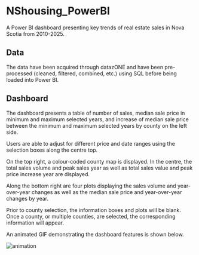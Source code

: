 # NShousing_PowerBI
A Power BI dashboard presenting key trends of real estate sales in Nova Scotia from 2010-2025. 

## Data
The data have been acquired through datazONE and have been pre-processed (cleaned, filtered, combined, etc.) using SQL before being loaded into Power BI.

## Dashboard
The dashboard presents a table of number of sales, median sale price in minimum and maximum selected years, and increase of median sale price between the minimum and maximum selected years by county on the left side. 

Users are able to adjust for different price and date ranges using the selection boxes along the centre top. 

On the top right, a colour-coded county map is displayed. In the centre, the total sales volume and peak sales year as well as total sales value and peak price increase year are displayed. 

Along the bottom right are four plots displaying the sales volume and year-over-year changes as well as the median sale price and year-over-year changes by year.

Prior to county selection, the information boxes and plots will be blank. Once a county, or multiple counties, are selected, the corresponding information will appear.

An animated GIF demonstrating the dashboard features is shown below.

![animation](demo.gif)
